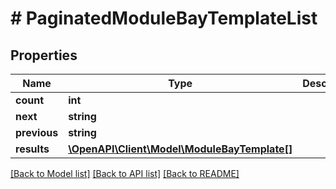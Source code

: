 # # PaginatedModuleBayTemplateList

## Properties

Name | Type | Description | Notes
------------ | ------------- | ------------- | -------------
**count** | **int** |  |
**next** | **string** |  | [optional]
**previous** | **string** |  | [optional]
**results** | [**\OpenAPI\Client\Model\ModuleBayTemplate[]**](ModuleBayTemplate.md) |  |

[[Back to Model list]](../../README.md#models) [[Back to API list]](../../README.md#endpoints) [[Back to README]](../../README.md)
